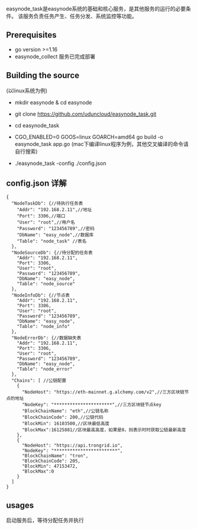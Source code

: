 
easynode_task是easynode系统的基础和核心服务，是其他服务的运行的必要条件。
该服务负责任务产生、任务分发、系统监控等功能。

## Prerequisites
- go version >=1.16
- easynode_collect 服务已完成部署

## Building the source

(以linux系统为例)
- mkdir easynode & cd easynode
- git clone https://github.com/uduncloud/easynode_task.git
- cd easynode_task
- CGO_ENABLED=0 GOOS=linux GOARCH=amd64 go build -o easynode_task app.go
  (mac下编译linux程序为例，其他交叉编译的命令请自行搜索)

- ./easynode_task -config ./config.json

## config.json 详解

``````
{
  "NodeTaskDb": {//待执行任务表
    "Addr": "192.168.2.11",//地址
    "Port": 3306,//端口
    "User": "root",//用户名
    "Password": "123456789",//密码
    "DbName": "easy_node",//数据库
    "Table": "node_task" //表名
  },
  "NodeSourceDb": {//待分配的任务表
    "Addr": "192.168.2.11",
    "Port": 3306,
    "User": "root",
    "Password": "123456789",
    "DbName": "easy_node",
    "Table": "node_source"
  },
  "NodeInfoDb": {//节点表
    "Addr": "192.168.2.11",
    "Port": 3306,
    "User": "root",
    "Password": "123456789",
    "DbName": "easy_node",
    "Table": "node_info"
  },
  "NodeErrorDb": {//数据缺失表
    "Addr": "192.168.2.11",
    "Port": 3306,
    "User": "root",
    "Password": "123456789",
    "DbName": "easy_node",
    "Table": "node_error"
  },
  "Chains": [ //公链配置
    {
      "NodeHost": "https://eth-mainnet.g.alchemy.com/v2",//三方区块链节点的地址
      "NodeKey": "**********************",//三方区块链节点key
      "BlockChainName": "eth",//公链名称
      "BlockChainCode": 200,//公链代码
      "BlockMin": 16103500,//区块最低高度
      "BlockMax":16125881//区块最高高度，如果是0，则表示时时获取公链最新高度
    },
    {
      "NodeHost": "https://api.trongrid.io",
      "NodeKey": "************************",
      "BlockChainName": "tron",
      "BlockChainCode": 205,
      "BlockMin": 47153472,
      "BlockMax":0
    }
  ]
}

``````

## usages

启动服务后，等待分配任务并执行
